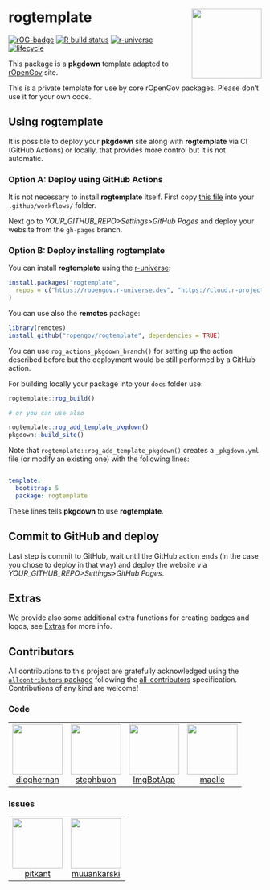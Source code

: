 
<!-- README.md is generated from README.Rmd. Please edit that file -->

# rogtemplate <a href='https://ropengov.github.io/rogtemplate/'><img src="man/figures/logo.png" align="right" height="139"/></a>

<!-- badges: start -->

[![rOG-badge](https://ropengov.github.io/rogtemplate//reference/figures/ropengov-badge.svg)](https://ropengov.org/)
[![R build
status](https://github.com/ropengov/rogtemplate/workflows/R-CMD-check/badge.svg)](https://github.com/rOpenGov/rogtemplate/actions)
[![r-universe](https://ropengov.r-universe.dev/badges/rogtemplate)](https://ropengov.r-universe.dev/rogtemplate)
[![lifecycle](https://lifecycle.r-lib.org/articles/figures/lifecycle-experimental.svg)](https://lifecycle.r-lib.org/articles/stages.html#experimental)

<!-- badges: end -->

This package is a **pkgdown** template adapted to
[rOpenGov](https://ropengov.org/) site.

This is a private template for use by core rOpenGov packages. Please
don’t use it for your own code.

## Using rogtemplate

It is possible to deploy your **pkgdown** site along with
**rogtemplate** via CI (GitHub Actions) or locally, that provides more
control but it is not automatic.

### Option A: Deploy using GitHub Actions

It is not necessary to install **rogtemplate** itself. First copy [this
file](https://github.com/rOpenGov/rogtemplate/blob/main/inst/yaml/rogtemplate-gh-pages.yaml)
into your `.github/workflows/` folder.

Next go to *YOUR_GITHUB_REPO\>Settings\>GitHub Pages* and deploy your
website from the `gh-pages` branch.

### Option B: Deploy installing rogtemplate

You can install **rogtemplate** using the
[r-universe](https://ropengov.r-universe.dev/rogtemplate):

``` r
install.packages("rogtemplate",
  repos = c("https://ropengov.r-universe.dev", "https://cloud.r-project.org")
)
```

You can use also the **remotes** package:

``` r
library(remotes)
install_github("ropengov/rogtemplate", dependencies = TRUE)
```

You can use `rog_actions_pkgdown_branch()` for setting up the action
described before but the deployment would be still performed by a GitHub
action.

For building locally your package into your `docs` folder use:

``` r
rogtemplate::rog_build()

# or you can use also

rogtemplate::rog_add_template_pkgdown()
pkgdown::build_site()
```

Note that `rogtemplate::rog_add_template_pkgdown()` creates a
`_pkgdown.yml` file (or modify an existing one) with the following
lines:

``` yaml

template:
  bootstrap: 5
  package: rogtemplate
```

These lines tells **pkgdown** to use **rogtemplate**.

## Commit to GitHub and deploy

Last step is commit to GitHub, wait until the GitHub action ends (in the
case you chose to deploy in that way) and deploy the website via
*YOUR_GITHUB_REPO\>Settings\>GitHub Pages*.

## Extras

We provide also some additional extra functions for creating badges and
logos, see
[Extras](https://ropengov.github.io/rogtemplate/reference/index.html)
for more info.

## Contributors

<!-- ALL-CONTRIBUTORS-LIST:START - Do not remove or modify this section -->
<!-- prettier-ignore-start -->
<!-- markdownlint-disable -->

All contributions to this project are gratefully acknowledged using the
[`allcontributors` package](https://github.com/ropensci/allcontributors)
following the [all-contributors](https://allcontributors.org)
specification. Contributions of any kind are welcome!

### Code

<table>
<tr>
<td align="center">
<a href="https://github.com/dieghernan">
<img src="https://avatars.githubusercontent.com/u/25656809?v=4" width="100px;" alt=""/>
</a><br>
<a href="https://github.com/rOpenGov/rogtemplate/commits?author=dieghernan">dieghernan</a>
</td>
<td align="center">
<a href="https://github.com/stephbuon">
<img src="https://avatars.githubusercontent.com/u/52008049?v=4" width="100px;" alt=""/>
</a><br>
<a href="https://github.com/rOpenGov/rogtemplate/commits?author=stephbuon">stephbuon</a>
</td>
<td align="center">
<a href="https://github.com/ImgBotApp">
<img src="https://avatars.githubusercontent.com/u/31427850?v=4" width="100px;" alt=""/>
</a><br>
<a href="https://github.com/rOpenGov/rogtemplate/commits?author=ImgBotApp">ImgBotApp</a>
</td>
<td align="center">
<a href="https://github.com/maelle">
<img src="https://avatars.githubusercontent.com/u/8360597?v=4" width="100px;" alt=""/>
</a><br>
<a href="https://github.com/rOpenGov/rogtemplate/commits?author=maelle">maelle</a>
</td>
</tr>
</table>

### Issues

<table>
<tr>
<td align="center">
<a href="https://github.com/pitkant">
<img src="https://avatars.githubusercontent.com/u/69813611?u=824c10fc689a7f3589c9640bb7edf23513a12e42&v=4" width="100px;" alt=""/>
</a><br>
<a href="https://github.com/rOpenGov/rogtemplate/issues?q=is%3Aissue+author%3Apitkant">pitkant</a>
</td>
<td align="center">
<a href="https://github.com/muuankarski">
<img src="https://avatars.githubusercontent.com/u/1525240?v=4" width="100px;" alt=""/>
</a><br>
<a href="https://github.com/rOpenGov/rogtemplate/issues?q=is%3Aissue+author%3Amuuankarski">muuankarski</a>
</td>
</tr>
</table>
<!-- markdownlint-enable -->
<!-- prettier-ignore-end -->
<!-- ALL-CONTRIBUTORS-LIST:END -->
